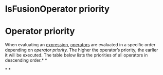 # lsFusionOperator priority

# Operator priority

When evaluating an [expression](lsFusionExpression.md), [operators](lsFusionOperators.md) are evaluated in a specific order depending on *operator priority.* The higher the operator’s priority, the earlier it will be executed. The table below lists the priorities of all operators in descending order.* *



* * 
